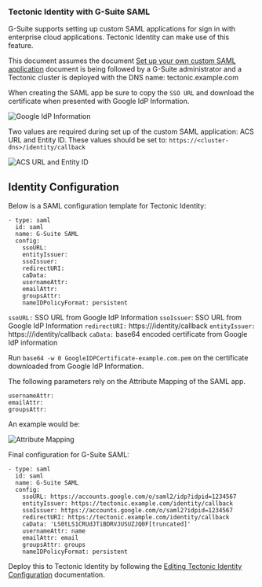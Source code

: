 ### Tectonic Identity with G-Suite SAML

G-Suite supports setting up custom SAML applications for sign in with enterprise cloud applications. Tectonic Identity can make use of this feature.

This document assumes the document [Set up your own custom SAML application][saml-google] document is being followed by a G-Suite administrator and a Tectonic cluster is deployed with the DNS name: tectonic.example.com

When creating the SAML app be sure to copy the `SSO URL` and download the certificate when presented with Google IdP Information.

<img src="img/g-suite-idp.png" class="img-center" alt="Google IdP Information"/>

Two values are required during set up of the custom SAML application: ACS URL and Entity ID. These values should be set to: `https://<cluster-dns>/identity/callback`

<img src="img/acs-entity-saml.png" class="img-center" alt="ACS URL and Entity ID"/>

## Identity Configuration

Below is a SAML configuration template for Tectonic Identity:

```
- type: saml
  id: saml
  name: G-Suite SAML
  config:
    ssoURL:
    entityIssuer:
    ssoIssuer:
    redirectURI:
    caData:
    usernameAttr:
    emailAttr:
    groupsAttr:
    nameIDPolicyFormat: persistent
```

`ssoURL:` SSO URL from Google IdP Information
`ssoIssuer`: SSO URL from Google IdP Information
`redirectURI:` https://<cluster-dns>/identity/callback
`entityIssuer:` https://<cluster-dns>/identity/callback
`caData:` base64 encoded certificate from Google IdP information

Run `base64 -w 0 GoogleIDPCertificate-example.com.pem` on the certificate downloaded from Google IdP Information.

The following parameters rely on the Attribute Mapping of the SAML app.

```
usernameAttr:
emailAttr:
groupsAttr:
```

An example would be:

<img src="img/g-suite-attribute-map.png" class="img-center" alt="Attribute Mapping"/>

Final configuration for G-Suite SAML:

```
- type: saml
  id: saml
  name: G-Suite SAML
  config:
    ssoURL: https://accounts.google.com/o/saml2/idp?idpid=1234567
    entityIssuer: https://tectonic.example.com/identity/callback
    ssoIssuer: https://accounts.google.com/o/saml2?idpid=1234567
    redirectURI: https://tectonic.example.com/identity/callback
    caData: 'LS0tLS1CRUdJTiBDRVJUSUZJQ0F[truncated]'
    usernameAttr: name
    emailAttr: email
    groupsAttr: groups
    nameIDPolicyFormat: persistent
```

Deploy this to Tectonic Identity by following the [Editing Tectonic Identity Configuration][edit-identity] documentation.

[saml-google]: https://support.google.com/a/answer/6087519
[edit-identity]: https://coreos.com/tectonic/docs/latest/admin/saml-user-management.html#editing-tectonic-identity-configuration
